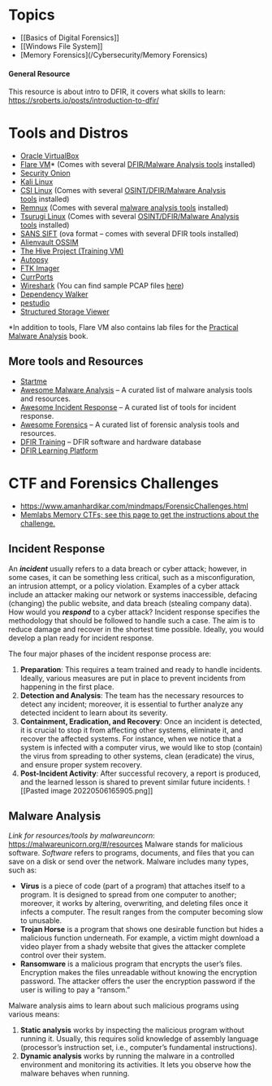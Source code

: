 # Topics
+ [[Basics of Digital Forensics]]
+ [[Windows File System]]
+ [Memory Forensics](/Cybersecurity/Memory Forensics)

#### General Resource
This resource is about intro to DFIR, it covers what skills to learn:
https://sroberts.io/posts/introduction-to-dfir/
# Tools and Distros
-  [Oracle VirtualBox](https://www.virtualbox.org/)
-   [Flare VM](https://www.fireeye.com/blog/threat-research/2017/07/flare-vm-the-windows-malware.html)* (Comes with several [DFIR/Malware Analysis tools](https://github.com/fireeye/flare-vm) installed)
-   [Security Onion](https://securityonion.net/)
-   [Kali Linux](https://www.kali.org/)
-   [CSI Linux](https://csilinux.com/) (Comes with several [OSINT/DFIR/Malware Analysis tools](https://csilinux.com/features.html) installed)
-   [Remnux](https://remnux.org/) (Comes with several [malware analysis tools](https://zeltser.com/remnux-tools-list/) installed)
-   [Tsurugi Linux](https://tsurugi-linux.org/) (Comes with several [OSINT/DFIR/Malware Analysis tools](https://tsurugi-linux.org/documentation_tsurugi_linux_tools_listing.php#) installed)
-   [SANS SIFT](https://digital-forensics.sans.org/community/downloads) (ova format – comes with several DFIR tools installed)
-   [Alienvault OSSIM](https://cybersecurity.att.com/products/ossim)
-   [The Hive Project (Training VM)](https://github.com/TheHive-Project/TheHiveDocs/blob/master/training-material.md)
-   [Autopsy](https://www.sleuthkit.org/autopsy/)
-   [FTK Imager](https://accessdata.com/product-download)
-   [CurrPorts](https://www.nirsoft.net/utils/cports.html)
-   [Wireshark](https://www.wireshark.org/) (You can find sample PCAP files [here](https://wiki.wireshark.org/SampleCaptures))
-   [Dependency Walker](http://www.dependencywalker.com/)
-   [pestudio](https://www.winitor.com/)
-   [Structured Storage Viewer](https://www.mitec.cz/ssv.html)

*In addition to tools, Flare VM also contains lab files for the [Practical Malware Analysis](https://nostarch.com/malware) book.

## More tools and Resources
- [Startme](https://start.me/p/q6mw4Q/forensics)
- [Awesome Malware Analysis](https://github.com/rshipp/awesome-malware-analysis) – A curated list of malware analysis tools and resources.
- [Awesome Incident Response](https://github.com/meirwah/awesome-incident-response) – A curated list of tools for incident response.
- [Awesome Forensics](https://github.com/Cugu/awesome-forensics) – A curated list of forensic analysis tools and resources.
- [DFIR Training](https://www.dfir.training/tools-sw-hw) – DFIR software and hardware database
- [DFIR Learning Platform](https://www.iblue.team/linux-forensics/linux)

# CTF and Forensics Challenges
- https://www.amanhardikar.com/mindmaps/ForensicChallenges.html
- [Memlabs Memory CTFs; see this page to get the instructions about the challenge.](https://github.com/stuxnet999/MemLabs)


## Incident Response
An **_incident_** usually refers to a data breach or cyber attack; however, in some cases, it can be something less critical, such as a misconfiguration, an intrusion attempt, or a policy violation. Examples of a cyber attack include an attacker making our network or systems inaccessible, defacing (changing) the public website, and data breach (stealing company data). How would you **_respond_** to a cyber attack? Incident response specifies the methodology that should be followed to handle such a case. The aim is to reduce damage and recover in the shortest time possible. Ideally, you would develop a plan ready for incident response.

The four major phases of the incident response process are:

1.  **Preparation**: This requires a team trained and ready to handle incidents. Ideally, various measures are put in place to prevent incidents from happening in the first place.
2.  **Detection and Analysis**: The team has the necessary resources to detect any incident; moreover, it is essential to further analyze any detected incident to learn about its severity.
3.  **Containment, Eradication, and Recovery**: Once an incident is detected, it is crucial to stop it from affecting other systems, eliminate it, and recover the affected systems. For instance, when we notice that a system is infected with a computer virus, we would like to stop (contain) the virus from spreading to other systems, clean (eradicate) the virus, and ensure proper system recovery.
4.  **Post-Incident Activity**: After successful recovery, a report is produced, and the learned lesson is shared to prevent similar future incidents. ![[Pasted image 20220506165905.png]]

## Malware Analysis
*Link for resources/tools by malwareuncorn*: https://malwareunicorn.org/#/resources
Malware stands for malicious software. _Software_ refers to programs, documents, and files that you can save on a disk or send over the network. Malware includes many types, such as:

-   **Virus** is a piece of code (part of a program) that attaches itself to a program. It is designed to spread from one computer to another; moreover, it works by altering, overwriting, and deleting files once it infects a computer. The result ranges from the computer becoming slow to unusable.
-   **Trojan Horse** is a program that shows one desirable function but hides a malicious function underneath. For example, a victim might download a video player from a shady website that gives the attacker complete control over their system.
-   **Ransomware** is a malicious program that encrypts the user’s files. Encryption makes the files unreadable without knowing the encryption password. The attacker offers the user the encryption password if the user is willing to pay a “ransom.”

Malware analysis aims to learn about such malicious programs using various means:

1.  **Static analysis** works by inspecting the malicious program without running it. Usually, this requires solid knowledge of assembly language (processor’s instruction set, i.e., computer’s fundamental instructions).
2.  **Dynamic analysis** works by running the malware in a controlled environment and monitoring its activities. It lets you observe how the malware behaves when running.